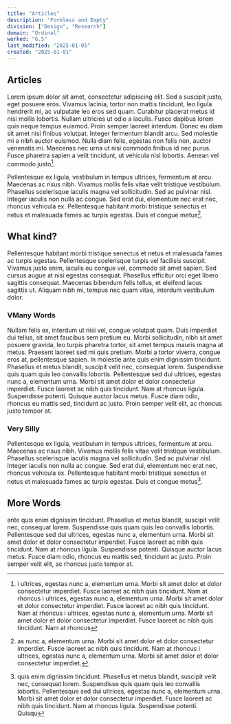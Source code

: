 ```yaml
---
title: "Articles"
description: "Formless and Empty"
division: ["Design", "Research"]
domain: "Ordinal"
worked: "6.5"
last_modified: "2025-01-05"
created: "2025-01-01"
---
```


## Articles


Lorem ipsum dolor sit amet, consectetur adipiscing elit. Sed a suscipit justo, eget posuere eros. Vivamus lacinia, tortor non mattis tincidunt, leo ligula hendrerit mi, ac vulputate leo eros sed quam. Curabitur placerat metus id nisi mollis lobortis. Nullam ultricies ut odio a iaculis. Fusce dapibus lorem quis neque tempus euismod. Proin semper laoreet interdum. Donec eu diam sit amet nisi finibus volutpat. Integer fermentum blandit arcu. Sed molestie mi a nibh auctor euismod. Nulla diam felis, egestas non felis non, auctor venenatis mi. Maecenas nec urna ut nisi commodo finibus id nec purus. Fusce pharetra sapien a velit tincidunt, ut vehicula nisl lobortis. Aenean vel commodo justo[^1].

Pellentesque ex ligula, vestibulum in tempus ultrices, fermentum at arcu. Maecenas ac risus nibh. Vivamus mollis felis vitae velit tristique vestibulum. Phasellus scelerisque iaculis magna vel sollicitudin. Sed ac pulvinar nisl. Integer iaculis non nulla ac congue. Sed erat dui, elementum nec erat nec, rhoncus vehicula ex. Pellentesque habitant morbi tristique senectus et netus et malesuada fames ac turpis egestas. Duis et congue metus[^2].

## What kind?
Pellentesque habitant morbi tristique senectus et netus et malesuada fames ac turpis egestas. Pellentesque scelerisque turpis vel facilisis suscipit. Vivamus justo enim, iaculis eu congue vel, commodo sit amet sapien. Sed cursus augue at nisi egestas consequat. Phasellus efficitur orci eget libero sagittis consequat. Maecenas bibendum felis tellus, et eleifend lacus sagittis ut. Aliquam nibh mi, tempus nec quam vitae, interdum vestibulum dolor.

### VMany Words
Nullam felis ex, interdum ut nisi vel, congue volutpat quam. Duis imperdiet dui tellus, sit amet faucibus sem pretium eu. Morbi sollicitudin, nibh sit amet posuere gravida, leo turpis pharetra tortor, sit amet tempus mauris magna at metus. Praesent laoreet sed mi quis pretium. Morbi a tortor viverra, congue eros at, pellentesque sapien. In molestie ante quis enim dignissim tincidunt. Phasellus et metus blandit, suscipit velit nec, consequat lorem. Suspendisse quis quam quis leo convallis lobortis. Pellentesque sed dui ultrices, egestas nunc a, elementum urna. Morbi sit amet dolor et dolor consectetur imperdiet. Fusce laoreet ac nibh quis tincidunt. Nam at rhoncus ligula. Suspendisse potenti. Quisque auctor lacus metus. Fusce diam odio, rhoncus eu mattis sed, tincidunt ac justo. Proin semper velit elit, ac rhoncus justo tempor at. 

### Very Silly
Pellentesque ex ligula, vestibulum in tempus ultrices, fermentum at arcu. Maecenas ac risus nibh. Vivamus mollis felis vitae velit tristique vestibulum. Phasellus scelerisque iaculis magna vel sollicitudin. Sed ac pulvinar nisl. Integer iaculis non nulla ac congue. Sed erat dui, elementum nec erat nec, rhoncus vehicula ex. Pellentesque habitant morbi tristique senectus et netus et malesuada fames ac turpis egestas. Duis et congue metus[^3].

## More Words
ante quis enim dignissim tincidunt. Phasellus et metus blandit, suscipit velit nec, consequat lorem. Suspendisse quis quam quis leo convallis lobortis. Pellentesque sed dui ultrices, egestas nunc a, elementum urna. Morbi sit amet dolor et dolor consectetur imperdiet. Fusce laoreet ac nibh quis tincidunt. Nam at rhoncus ligula. Suspendisse potenti. Quisque auctor lacus metus. Fusce diam odio, rhoncus eu mattis sed, tincidunt ac justo. Proin semper velit elit, ac rhoncus justo tempor at. 


[^1]: i ultrices, egestas nunc a, elementum urna. Morbi sit amet dolor et dolor consectetur imperdiet. Fusce laoreet ac nibh quis tincidunt. Nam at rhoncus i ultrices, egestas nunc a, elementum urna. Morbi sit amet dolor et dolor consectetur imperdiet. Fusce laoreet ac nibh quis tincidunt. Nam at rhoncus i ultrices, egestas nunc a, elementum urna. Morbi sit amet dolor et dolor consectetur imperdiet. Fusce laoreet ac nibh quis tincidunt. Nam at rhoncus  
[^2]: as nunc a, elementum urna. Morbi sit amet dolor et dolor consectetur imperdiet. Fusce laoreet ac nibh quis tincidunt. Nam at rhoncus i ultrices, egestas nunc a, elementum urna. Morbi sit amet dolor et dolor consectetur imperdiet.
[^3]: quis enim dignissim tincidunt. Phasellus et metus blandit, suscipit velit nec, consequat lorem. Suspendisse quis quam quis leo convallis lobortis. Pellentesque sed dui ultrices, egestas nunc a, elementum urna. Morbi sit amet dolor et dolor consectetur imperdiet. Fusce laoreet ac nibh quis tincidunt. Nam at rhoncus ligula. Suspendisse potenti. Quisqu